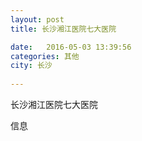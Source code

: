 ```yaml
--- 
layout: post 
title: 长沙湘江医院七大医院

date:   2016-05-03 13:39:56 
categories: 其他  
city: 长沙
  
--- 
```

   
长沙湘江医院七大医院

信息

